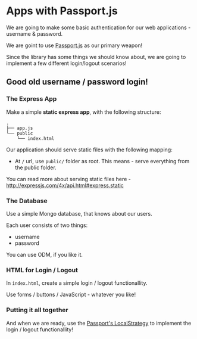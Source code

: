 # Apps with Passport.js

We are going to make some basic authentication for our web applications - username & password.

We are goint to use [Passport.js](http://passportjs.org/) as our primary weapon!

Since the library has some things we should know about, we are going to implement a few different login/logout scenarios!

## Good old username / password login!

### The Express App

Make a simple **static express app**, with the following structure:

```
.
├── app.js
└── public
    └── index.html
```

Our application should serve static files with the following mapping:

* At `/` url, use `public/` folder as root. This means - serve everything from the public folder.

You can read more about serving static files here - http://expressjs.com/4x/api.html#express.static

### The Database

Use a simple Mongo database, that knows about our users.

Each user consists of two things:

* username
* password

You can use ODM, if you like it.

### HTML for Login / Logout

In `index.html`, create a simple login / logout functionallity.

Use forms / buttons / JavaScript - whatever you like!

### Putting it all together

And when we are ready, use the [Passport's LocalStrategy](http://passportjs.org/guide/username-password/) to implement the login / logout functionallity!